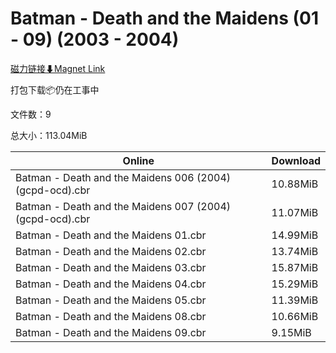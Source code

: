 # Batman - Death and the Maidens (01 - 09) (2003 - 2004)

[磁力链接⬇Magnet Link](magnet:?xt=urn:btih:e85ab2621db61d1812c255934e9a055c768d31de&dn=Batman%20-%20Death%20and%20the%20Maidens%20%2801%20-%2009%29%20%282003%20-%202004%29)

打包下载📦仍在工事中

文件数：9

总大小：113.04MiB

Online | Download
--- | ---
Batman - Death and the Maidens 006 (2004) (gcpd-ocd).cbr | 10.88MiB
Batman - Death and the Maidens 007 (2004) (gcpd-ocd).cbr | 11.07MiB
Batman - Death and the Maidens 01.cbr | 14.99MiB
Batman - Death and the Maidens 02.cbr | 13.74MiB
Batman - Death and the Maidens 03.cbr | 15.87MiB
Batman - Death and the Maidens 04.cbr | 15.29MiB
Batman - Death and the Maidens 05.cbr | 11.39MiB
Batman - Death and the Maidens 08.cbr | 10.66MiB
Batman - Death and the Maidens 09.cbr | 9.15MiB
